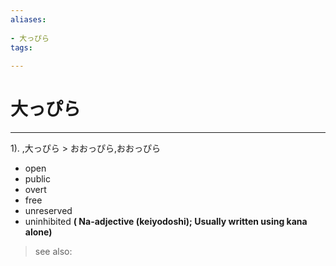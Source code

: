 ```yaml
---
aliases:
    
- 大っぴら
tags:
    
---
```


# 大っぴら
---
1).
,大っぴら > おおっぴら,おおっぴら

- open
- public
- overt
- free
- unreserved
- uninhibited
**( Na-adjective (keiyodoshi); Usually written using kana alone)**
> see also: 
            